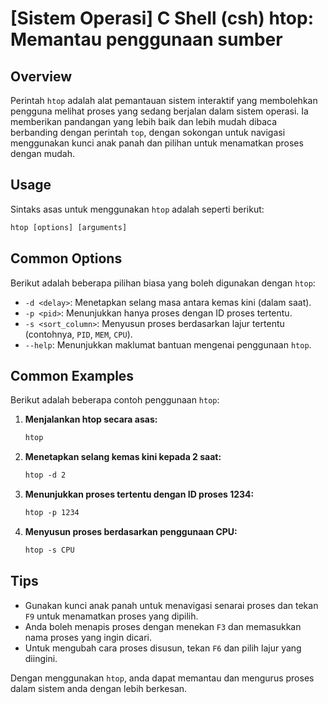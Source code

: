 # [Sistem Operasi] C Shell (csh) htop: Memantau penggunaan sumber

## Overview
Perintah `htop` adalah alat pemantauan sistem interaktif yang membolehkan pengguna melihat proses yang sedang berjalan dalam sistem operasi. Ia memberikan pandangan yang lebih baik dan lebih mudah dibaca berbanding dengan perintah `top`, dengan sokongan untuk navigasi menggunakan kunci anak panah dan pilihan untuk menamatkan proses dengan mudah.

## Usage
Sintaks asas untuk menggunakan `htop` adalah seperti berikut:

```csh
htop [options] [arguments]
```

## Common Options
Berikut adalah beberapa pilihan biasa yang boleh digunakan dengan `htop`:

- `-d <delay>`: Menetapkan selang masa antara kemas kini (dalam saat).
- `-p <pid>`: Menunjukkan hanya proses dengan ID proses tertentu.
- `-s <sort_column>`: Menyusun proses berdasarkan lajur tertentu (contohnya, `PID`, `MEM`, `CPU`).
- `--help`: Menunjukkan maklumat bantuan mengenai penggunaan `htop`.

## Common Examples
Berikut adalah beberapa contoh penggunaan `htop`:

1. **Menjalankan htop secara asas:**
   ```csh
   htop
   ```

2. **Menetapkan selang kemas kini kepada 2 saat:**
   ```csh
   htop -d 2
   ```

3. **Menunjukkan proses tertentu dengan ID proses 1234:**
   ```csh
   htop -p 1234
   ```

4. **Menyusun proses berdasarkan penggunaan CPU:**
   ```csh
   htop -s CPU
   ```

## Tips
- Gunakan kunci anak panah untuk menavigasi senarai proses dan tekan `F9` untuk menamatkan proses yang dipilih.
- Anda boleh menapis proses dengan menekan `F3` dan memasukkan nama proses yang ingin dicari.
- Untuk mengubah cara proses disusun, tekan `F6` dan pilih lajur yang diingini.

Dengan menggunakan `htop`, anda dapat memantau dan mengurus proses dalam sistem anda dengan lebih berkesan.